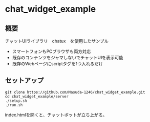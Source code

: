 # chat_widget_example

## 概要
チャットUIライブラリ　chatux　を使用したサンプル
- スマートフォンもPCブラウザも両方対応
- 既存のコンテンツをジャマしないでチャットUIを表示可能
- 既存のWebページにscriptタグを1つ入れるだけ

## セットアップ
```
git clone https://github.com/Masuda-1246/chat_widget_example.git
cd chat_widget_example/server
./setup.sh
./run.sh
```
index.htmlを開くと、チャットボットが立ち上がる。
